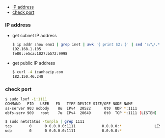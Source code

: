 <!-- START doctoc generated TOC please keep comment here to allow auto update -->
<!-- DON'T EDIT THIS SECTION, INSTEAD RE-RUN doctoc TO UPDATE -->

- [IP address](#ip-address)
- [check port](#check-port)

<!-- END doctoc generated TOC please keep comment here to allow auto update -->


### IP address
- get subnet IP address
  ```bash
  $ ip addr show eno1 | grep inet | awk '{ print $2; }' | sed 's/\/.*$//'
  192.168.1.105
  fe80::e5ca:1027:b572:9998
  ```

- get public IP address
  ```bash
  $ curl -4 icanhazip.com
  182.150.46.248
  ```

### check port
```bash
$ sudo lsof -i:1111
COMMAND   PID   USER   FD   TYPE DEVICE SIZE/OFF NODE NAME
ss-server 903 nobody    8u  IPv4  20522      0t0  UDP *:1111
obfs-serv 909   root    7u  IPv4  20649      0t0  TCP *:1111 (LISTEN)

$ sudo netstatus -tunpla | grep 1111
tcp        0      0 0.0.0.0:1111            0.0.0.0:*               LISTEN      909/obfs-server
udp        0      0 0.0.0.0:1111            0.0.0.0:*                           903/ss-server
```
